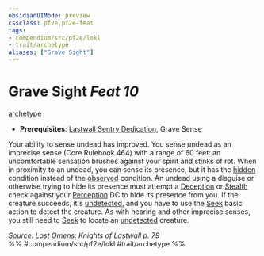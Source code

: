 ```yaml
---
obsidianUIMode: preview
cssclass: pf2e,pf2e-feat
tags:
- compendium/src/pf2e/lokl
- trait/archetype
aliases: ["Grave Sight"]
---
```

# Grave Sight  *Feat 10*  
[archetype](../../rules/traits/archetype.md)  

- **Prerequisites**: [Lastwall Sentry Dedication](lastwall-sentry-dedication-lowg.md), Grave Sense

Your ability to sense undead has improved. You sense undead as an imprecise sense (Core Rulebook 464) with a range of 60 feet: an uncomfortable sensation brushes against your spirit and stinks of rot. When in proximity to an undead, you can sense its presence, but it has the [hidden](../../rules/conditions.md#Hidden) condition instead of the [observed](../../rules/conditions.md#Observed) condition. An undead using a disguise or otherwise trying to hide its presence must attempt a [Deception](../skills.md#Deception) or [Stealth](../skills.md#Stealth) check against your [Perception](../skills.md#Perception) DC to hide its presence from you. If the creature succeeds, it's [undetected](../../rules/conditions.md#Undetected), and you have to use the [Seek](../../rules/actions/seek.md) basic action to detect the creature. As with hearing and other imprecise senses, you still need to [Seek](../../rules/actions/seek.md) to locate an [undetected](../../rules/conditions.md#Undetected) creature.

*Source: Lost Omens: Knights of Lastwall p. 79*  
%% #compendium/src/pf2e/lokl #trait/archetype %%